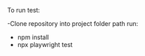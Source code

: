 To run test:

-Clone repository
into project folder path run:

  - npm install
  - npx playwright test
